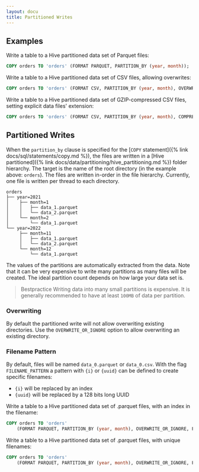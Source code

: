 ```yaml
---
layout: docu
title: Partitioned Writes
---
```


## Examples

Write a table to a Hive partitioned data set of Parquet files:

```sql
COPY orders TO 'orders' (FORMAT PARQUET, PARTITION_BY (year, month));
```

Write a table to a Hive partitioned data set of CSV files, allowing overwrites:

```sql
COPY orders TO 'orders' (FORMAT CSV, PARTITION_BY (year, month), OVERWRITE_OR_IGNORE);
```

Write a table to a Hive partitioned data set of GZIP-compressed CSV files, setting explicit data files' extension:

```sql
COPY orders TO 'orders' (FORMAT CSV, PARTITION_BY (year, month), COMPRESSION GZIP, FILE_EXTENSION 'csv.gz');
```

## Partitioned Writes

When the `partition_by` clause is specified for the [`COPY` statement]({% link docs/sql/statements/copy.md %}), the files are written in a [Hive partitioned]({% link docs/data/partitioning/hive_partitioning.md %}) folder hierarchy. The target is the name of the root directory (in the example above: `orders`). The files are written in-order in the file hierarchy. Currently, one file is written per thread to each directory.

```text
orders
├── year=2021
│    ├── month=1
│    │   ├── data_1.parquet
│    │   └── data_2.parquet
│    └── month=2
│        └── data_1.parquet
└── year=2022
     ├── month=11
     │   ├── data_1.parquet
     │   └── data_2.parquet
     └── month=12
         └── data_1.parquet
```

The values of the partitions are automatically extracted from the data. Note that it can be very expensive to write many partitions as many files will be created. The ideal partition count depends on how large your data set is.

> Bestpractice Writing data into many small partitions is expensive. It is generally recommended to have at least `100MB` of data per partition.

### Overwriting

By default the partitioned write will not allow overwriting existing directories. Use the `OVERWRITE_OR_IGNORE` option to allow overwriting an existing directory.

### Filename Pattern

By default, files will be named `data_0.parquet` or `data_0.csv`. With the flag `FILENAME_PATTERN` a pattern with `{i}` or `{uuid}` can be defined to create specific filenames:

* `{i}` will be replaced by an index
* `{uuid}` will be replaced by a 128 bits long UUID

Write a table to a Hive partitioned data set of .parquet files, with an index in the filename:

```sql
COPY orders TO 'orders'
    (FORMAT PARQUET, PARTITION_BY (year, month), OVERWRITE_OR_IGNORE, FILENAME_PATTERN 'orders_{i}');
```

Write a table to a Hive partitioned data set of .parquet files, with unique filenames:

```sql
COPY orders TO 'orders'
    (FORMAT PARQUET, PARTITION_BY (year, month), OVERWRITE_OR_IGNORE, FILENAME_PATTERN 'file_{uuid}');
```
